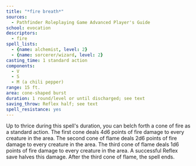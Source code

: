 ```yaml
---
title: "*fire breath*"
sources:
  - Pathfinder Roleplaying Game Advanced Player's Guide
school: evocation
descriptors:
  - fire
spell_lists:
  - {name: alchemist, level: 2}
  - {name: sorcerer/wizard, level: 2}
casting_time: 1 standard action
components:
  - V
  - S
  - M (a chili pepper)
range: 15 ft.
area: cone-shaped burst
duration: 1 round/level or until discharged; see text
saving_throw: Reflex half; see text
spell_resistance: yes
---
```


Up to thrice during this spell's duration, you can belch forth a cone of fire as a standard action. The first cone deals 4d6 points of fire damage to every creature in the area. The second cone of flame deals 2d6 points of fire damage to every creature in the area. The third cone of flame deals 1d6 points of fire damage to every creature in the area. A successful Reflex save halves this damage. After the third cone of flame, the spell ends.

